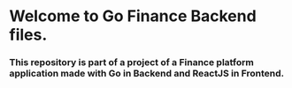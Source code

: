 # Welcome to Go Finance Backend files.

### This repository is part of a project of a Finance platform application made with Go in Backend and ReactJS in Frontend.
